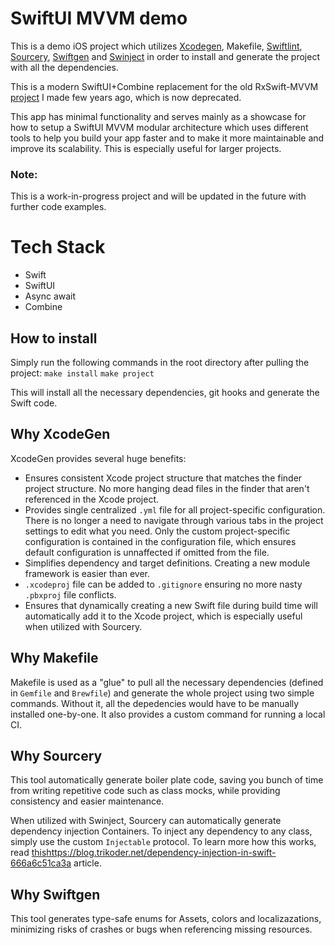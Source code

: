 # SwiftUI MVVM demo
This is a demo iOS project which utilizes [Xcodegen](https://github.com/yonaskolb/XcodeGen), Makefile, [Swiftlint](https://github.com/realm/SwiftLint), [Sourcery](https://github.com/krzysztofzablocki/Sourcery), [Swiftgen](https://github.com/SwiftGen/SwiftGen) and [Swinject](https://github.com/Swinject/Swinject) in order to install and generate the project with all the dependencies. 

This is a modern SwiftUI+Combine replacement for the old RxSwift-MVVM [project](https://github.com/dinocata/rxswift-mvvm-demo) I made few years ago, which is now deprecated.

This app has minimal functionality and serves mainly as a showcase for how to setup a SwiftUI MVVM modular architecture which uses different tools to help you build your app faster and to make it more maintainable and improve its scalability. This is especially useful for larger projects.

### Note:
This is a work-in-progress project and will be updated in the future with further code examples.

# Tech Stack
- Swift
- SwiftUI
- Async await
- Combine

## How to install
Simply run the following commands in the root directory after pulling the project:
<code>make install</code>
<code>make project</code>

This will install all the necessary dependencies, git hooks and generate the Swift code.

## Why XcodeGen
XcodeGen provides several huge benefits:
- Ensures consistent Xcode project structure that matches the finder project structure. No more hanging dead files in the finder that aren't referenced in the Xcode project.
- Provides single centralized <code>.yml</code> file for all project-specific configuration. There is no longer a need to navigate through various tabs in the project settings to edit what you need. 
Only the custom project-specific configuration is contained in the configuration file, which ensures default configuration is unnaffected if omitted from the file.
- Simplifies dependency and target definitions. Creating a new module framework is easier than ever.
- <code>.xcodeproj</code> file can be added to <code>.gitignore</code> ensuring no more nasty <code>.pbxproj</code> file conflicts.
- Ensures that dynamically creating a new Swift file during build time will automatically add it to the Xcode project, which is especially useful when utilized with Sourcery.

## Why Makefile
Makefile is used as a "glue" to pull all the necessary dependencies (defined in <code>Gemfile</code> and <code>Brewfile</code>) and generate the whole project using two simple commands. Without it, all the depedencies would have to be manually installed one-by-one.
It also provides a custom command for running a local CI.

## Why Sourcery
This tool automatically generate boiler plate code, saving you bunch of time from writing repetitive code such as class mocks, while providing consistency and easier maintenance.

When utilized with Swinject, Sourcery can automatically generate dependency injection Containers. To inject any dependency to any class, simply use the custom <code>Injectable</code> protocol. To learn more how this works, read [this](https://blog.trikoder.net/dependency-injection-in-swift-666a6c51ca3a)https://blog.trikoder.net/dependency-injection-in-swift-666a6c51ca3a article.

## Why Swiftgen
This tool generates type-safe enums for Assets, colors and localizazations, minimizing risks of crashes or bugs when referencing missing resources.
